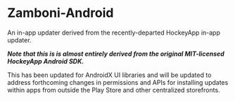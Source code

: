 # Zamboni-Android
An in-app updater derived from the recently-departed HockeyApp in-app updater.

***Note that this is is almost entirely derived from the original MIT-licensed HockeyApp Android SDK.***

This has been updated for AndroidX UI libraries and will be updated to address forthcoming changes in permissions and APIs for installing updates within apps from outside the Play Store and other centralized storefronts.
